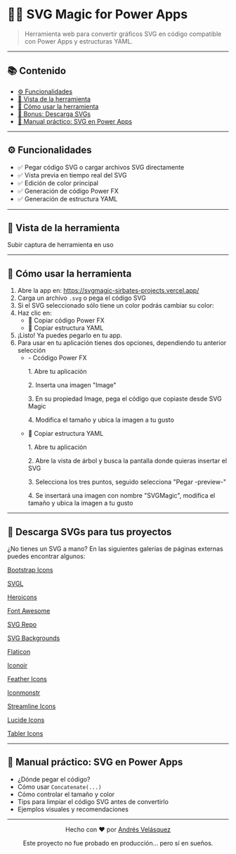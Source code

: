<h1>🧙‍♂️ SVG Magic for Power Apps</h1>

<blockquote>
  Herramienta web para convertir gráficos SVG en código compatible con Power Apps y estructuras YAML. 
</blockquote>

<hr>

<h2>📚 Contenido</h2>
<ul>
  <li><a href="#funcionalidades">⚙️ Funcionalidades</a></li>
  <li><a href="#vista-de-la-herramienta">📸 Vista de la herramienta</a></li>
  <li><a href="#cómo-usar-la-herramienta">🚀 Cómo usar la herramienta</a></li>
  <li><a href="#descarga-svgs-para-tus-proyectos">🎨 Bonus: Descarga SVGs</a></li>
  <li><a href="#manual-práctico-svg-en-power-apps">📘 Manual práctico: SVG en Power Apps</a></li>
</ul>

<hr>

<h2 id="funcionalidades">⚙️ Funcionalidades</h2>
<ul>
  <li>✅ Pegar código SVG o cargar archivos SVG directamente</li>
  <li>✅ Vista previa en tiempo real del SVG</li>
  <li>✅ Edición de color principal</li>
  <li>✅ Generación de código Power FX </li>
  <li>✅ Generación de estructura YAML</li>
</ul>

<hr>

<h2 id="vista-de-la-herramienta">📸 Vista de la herramienta</h2>

Subir captura de herramienta en uso

<hr>

<h2 id="cómo-usar-la-herramienta">🚀 Cómo usar la herramienta</h2>
<ol>
  <li>Abre la app en: <a href="https://svgmagic-sirbates-projects.vercel.app/">https://svgmagic-sirbates-projects.vercel.app/</a></li>
  
  <li>Carga un archivo <code>.svg</code> o pega el código SVG</li>
  
  <li>Si el SVG seleccionado sólo tiene un color podrás cambiar su color:

  </li>
  <li>Haz clic en:
    <ul>
      <li>💾 Copiar código Power FX </li>
      <li>💾 Copiar estructura YAML</li>
    </ul>
  </li>
  <li>¡Listo! Ya puedes pegarlo en tu app.</li>
    <li>Para usar en tu aplicación tienes dos opciones, dependiendo tu anterior selección
    <ul>
      <li>- Ccódigo Power FX </li>
      <p>1. Abre tu aplicación</p>
      <p>2. Inserta una imagen "Image"   </p>
      <p>3. En su propiedad Image, pega el código que copiaste desde SVG Magic </p>
      <p>4. Modifica el tamaño y ubica la imagen a tu gusto</p>
      <li>💾 Copiar estructura YAML</li>
      <p>1. Abre tu aplicación</p>
      <p>2. Abre la vista de árbol y busca la pantalla donde quieras insertar el SVG</p>
      <p>3. Selecciona los tres puntos, seguido selecciona "Pegar -preview-"</p>
      <p>4. Se insertará una imagen con nombre "SVGMagic", modifica el tamaño y ubica la imagen a tu gusto</p>
    </ul>
  </li>
</ol>

<hr>

<h2 id="descarga-svgs-para-tus-proyectos">🎨 Descarga SVGs para tus proyectos</h2>

<p>
  ¿No tienes un SVG a mano? En las siguientes galerías de páginas externas puedes encontrar algunos:
</p>

<p><a href="https://icons.getbootstrap.com/" target="_blank">Bootstrap Icons</a></p>
<p><a href="https://svgl.app/" target="_blank">SVGL</a></p>
<p><a href="https://heroicons.com/" target="_blank">Heroicons</a></p>
<p><a href="https://fontawesome.com/icons" target="_blank">Font Awesome</a></p>
<p><a href="https://www.svgrepo.com/" target="_blank">SVG Repo</a></p>
<p><a href="https://www.svgbackgrounds.com/" target="_blank">SVG Backgrounds</a></p>
<p><a href="https://www.flaticon.com/" target="_blank">Flaticon</a></p>
<p><a href="https://iconoir.com/" target="_blank">Iconoir</a></p>
<p><a href="https://feathericons.com/" target="_blank">Feather Icons</a></p>
<p><a href="https://www.iconmonstr.com/" target="_blank">Iconmonstr</a></p>
<p><a href="https://www.streamlinehq.com/" target="_blank">Streamline Icons</a></p>
<p><a href="https://lucide.dev/" target="_blank">Lucide Icons</a></p>
<p><a href="https://tabler.io/icons" target="_blank">Tabler Icons</a></p>

<hr>

<h2 id="manual-práctico-svg-en-power-apps">📘 Manual práctico: SVG en Power Apps</h2>

<ul>
  <li>¿Dónde pegar el código?</li>
  <li>Cómo usar <code>Concatenate(...)</code></li>
  <li>Cómo controlar el tamaño y color</li>
  <li>Tips para limpiar el código SVG antes de convertirlo</li>
  <li>Ejemplos visuales y recomendaciones</li>
</ul>


<hr>

<div align="center">
  <p>Hecho con ❤️ por <a href="https://github.com/sirbate">Andrés Velásquez</a></p>
  <p>Este proyecto no fue probado en producción... pero sí en sueños.</p>
</div>
